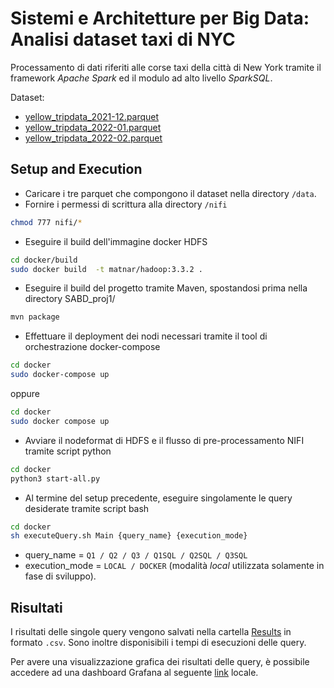 # Sistemi e Architetture per Big Data: Analisi dataset taxi di NYC
Processamento di dati riferiti alle corse taxi della città di New York tramite il framework *Apache Spark* ed il modulo ad alto livello *SparkSQL*.

Dataset:
* [yellow_tripdata_2021-12.parquet]([https://link](https://nyc-tlc.s3.amazonaws.com/trip+data/yellow_tripdata_2021-12.parquet))
* [yellow_tripdata_2022-01.parquet]([https://link](https://nyc-tlc.s3.amazonaws.com/trip+data/yellow_tripdata_2022-01.parquet))
* [yellow_tripdata_2022-02.parquet]([https://link](https://nyc-tlc.s3.amazonaws.com/trip+data/yellow_tripdata_2022-02.parquet))


## Setup and Execution
* Caricare i tre parquet che compongono il dataset nella directory ```/data```.
* Fornire i permessi di scrittura alla directory ```/nifi```
```bash
chmod 777 nifi/*
```
* Eseguire il build dell'immagine docker HDFS
```bash
cd docker/build
sudo docker build  -t matnar/hadoop:3.3.2 .
```

* Eseguire il build del progetto tramite Maven, spostandosi prima nella directory SABD_proj1/

```bash
mvn package
```

* Effettuare il deployment dei nodi necessari tramite il tool di orchestrazione docker-compose

```bash
cd docker
sudo docker-compose up
```
oppure
```bash
cd docker
sudo docker compose up
```

* Avviare il nodeformat di HDFS e il flusso di pre-processamento NIFI tramite script python

```bash
cd docker
python3 start-all.py
```

* Al termine del setup precedente, eseguire singolamente le query desiderate tramite script bash
```bash
cd docker
sh executeQuery.sh Main {query_name} {execution_mode}
```
- query_name = ```Q1 / Q2 / Q3 / Q1SQL / Q2SQL / Q3SQL```
- execution_mode = ```LOCAL / DOCKER``` (modalità _local_ utilizzata solamente in fase di sviluppo).

## Risultati
I risultati delle singole query vengono salvati nella cartella [Results](https://github.com/danilo-dellorco/SABD_proj1/tree/master/Results) in formato ```.csv```. 
Sono inoltre disponisibili i tempi di esecuzioni delle query. 

Per avere una visualizzazione grafica dei risultati delle query, è possibile accedere ad una dashboard Grafana al seguente [link](http://localhost:3001/d/QVfEthCnz/sabd-1?orgId=1) locale. 

